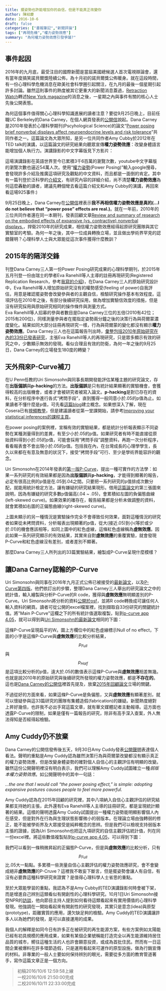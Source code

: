 ```yaml
---
title: 擺姿勢也許能增加你的自信，但是不能真正改變你
author: 陳紹慶
date: 2016-10-6
draft: false
categories: ["書報筆記","新聞評論"]
tags: ["再現危機","權力姿勢效應"]
summary: "為何權力姿勢效應引發爭議?"
---
```


## 事件起因
  
2016年的九月底，最受注目的國際新聞是當屆美國總候選人首次電視辯論會，還有當年度搞笑諾貝爾獎陸續公佈，為十月初的諾貝爾獎公佈暖身。就在這段時間，有一份心理科學危機消息在歐美社會科學圈引起關注，在九月的最後一個星期引起許多討論。雖然這則事件的熱度被其它更重大的新聞消息蓋過，[Retraction Watch][1]轉述[New York magazine][2]的消息之後，一星期之內與事件有關的核心人士先後公開表態。  
  
為何這個事件值得關心心理科學知識進展的讀者注意？要從9月25日晚上，目前任職UC Berkeley的Dana Carney，在個人網頁發表的[公開信][4]說起。Dana Carney是2010年發表於心理科學期刊(Pscyhological Science)的論文“[Power posing brief nonverbal displays affect neuroendocrine levels and risk tolerance][3]”共同作者之一。這篇論文為大眾所知，是另一位共同作者Amy Cubby於2012年在TED talk的演講，以這篇論文的研究結果向聽眾宣傳**權力姿勢效應**：改變身體語言能增加個人執行力。演講錄影的中文字幕版見下方影片：  


這場演講錄影在英語世界至今已累積3千6百萬的瀏覽次數，youtube中文字幕版的瀏覽次數也逼近54萬人次。使用“[權力姿勢](http://lmgtfy.com/?q=%E6%AC%8A%E5%8A%9B%E5%A7%BF%E5%8B%A2#)(Power Posing)”輸入google搜尋，會發現許多介紹及推廣這項研究及觀點的中文資料，而且都是一面倒的肯定。其中有一篇刊登於泛科學的[介紹文][5]，有研究內容的詳細介紹，尚不清楚**權力姿勢效應**為何這麼轟動的讀者，建議先轉個彎去看這篇介紹文和Amy Cubby的演講，再回來看這場925事件:)  
  
9月25日晚上，Dana Carney在[公開信][4]裡表示**我不再相信權力姿勢效應是真的(...I do not believe that “power pose” effects are real.)**。就在一年前，2010年的三位共同作者還在同一本期刊，發表回顧文章[Review and summary of research on the embodied effects of expansive (vs. contractive) nonverbal displays.][6]，捍衛2010年的研究成果，相信權力姿勢效應經得起原研究團隊與其它實驗室的考驗。為何一年之後，其中一位成員轉換立場，並且做出學術界罕見的認錯聲明？心理科學人士與大眾能從這次事件獲得什麼教訓？  
  
## 2015年的隔洋交鋒
  
刊登Dana Carney三人第一份Power Posing研究成果的心理科學期刊，於2015年五月刊登一份由瑞士的學者Eva Ranehill等人主導的註冊再現研究(Registered Replication Research，參考[我寫的介紹][7])，在Dana Carney三人的原始研究設計中，Eva Ranehill等人增加原始研究沒有的權勢感受(feeling of power)自我評估，用意是確認擺姿勢會改變參與者的主觀自信，檢驗研究操作基本有效程度。這項評估在2010年之後，有部分後續研究採用，做為增加實驗信效度的措施，但是沒有研究採用與原始研究相同的操作條件與測量方式。  
Eva Ranehill等人招募的參與者數目是Dana Carney三位的五倍(2010有42位；2015有200位)，同樣測量參與者在擺指定姿勢兩分鐘之後的決策行為與荷爾蒙濃度變化。結果如同大部分註冊再現研究一樣，行為與荷爾蒙的變化都沒有顯示**權力姿勢效應**。Dana Carney三人也在這篇報告刊出時，[彙整包括2010年原始研究在內的33份已發表研究][6]，主張Eva Ranehill等人的再現研究，只是眾多顯示有效的研究之中，少數顯示無效的發現。看似合理且有效的防衛，為何一年之後的9月25日，Dana Carney的立場發生180度的轉變？
  
## 天外飛來P-Curve補刀
  
在U Penn任教的Uri Simonsohn與同事長期開發能評估某種主題的研究論文，存在**出版偏誤**與**p-hacking**的方法。**出版偏誤**是只有統計結果顯著的實驗機會，會獲得較高的出版機會，或者才會被研究者被寫入論文。**p-hacking**是對已存在的資料，在分析程序中進行各式“拷問手段”，直到獲得一般同意小於.05的p值為止。如果讀者不懂什麼是p值，可先看[這篇blog][8]建立概念。如果想深入了解，現在Cosera已有[視頻教學][16]，但是建議讀者從第一堂課開始，請參考[Improving your statistical inferences的課程主頁][17]。  
  
在power posing的案例裡，宣稱有效的實驗結果，都是統計分析報表顯示不同姿勢在某種測量得到的差異，有至少小於.05的p值。如果研究者有時不能直接從原始資料得到小於.05的p值，可能會採用“拷問手段”調整資料，再跑一次分析程序，看看報表會不會出現小於.05的p值。包括我在內，在台灣成長的心理學學生，長久以來都在有意及無意的狀況下，接受“拷問手段”可行、至少是學術界能容許的觀念。  
  
Uri Simonsohn在2014年發表的[第一版P-Curve][9]，提出一種可實作的方法學：如果一系列研究的有效結果都是因為**出版偏誤**與**p-hacking**，才能得到顯著的報告，必定有很高比例的p值是在.05到.04之間。只要把一系列研究的p值排成次數分配，就能用統計檢定方法，讓有嫌疑的研究結果現形。借用[這篇論文][9]的第三張圖來說明，因為有嫌疑的研究多數p值偏高(.04 ~ .05)，會累積如左圖的負偏態曲線(left-skewed curve)。如果效果的確存在，報告結果都是分析未做調整的資料，就會累積如右圖的正偏態曲線(right-skewed curve)。


上圖未顯示的另一種情況是實驗操作完全不會導致任何效果，面對這種情況的研究者如果從未拷問資料，分析報表出現顯著的p值，從大(接近.05)到小(等於或少於.01)的機會應該相等，如同上圖中的紅色虛線，這條紅色虛線稱為**虛無效應**。因此如果一系列研究顯示的有效結果，其實來自對**虛無效應**的重覆實驗，就會發現P-Curve和紅色虛線沒有差別，或者差別不顯著。  

那麼Dana Carney三人所列出的33篇實驗結果，繪製成P-Curve呈現什麼模樣？

## 讓Dana Carney認輸的P-Curve
Uri Simonsohn與同事在2016年九月正式公佈已被接受的[最新論文][10]，以及[P-Curve第四版][11]。他們依訂出的步驟，整理Dana Carney三人舉出的研究論文之中的統計值，輸入繪製與分析P-Curve的R code，獲得與**虛無效應**無明顯差別的P-Curve。Uri Simonsohn將分析的資料[公開於osf][12]，並將R code轉換成可讓任何人輸入資料的網頁。讀者可從公開的excel檔案裡，找到擷取自33份研究的關鍵統計值。將"Main P-Curve"這欄之下的所有統計值選取複製，貼到[p-curve app 4.05][13]，就可以得到與[Uri Simonsohn的最新論文][10]相同的下圖：

這條P-Curve呈現扁平的W。圖上方欄位中的紅色虛線標示Null of no effect，下面的小字是這條P-Curve與**虛無效應**的比較分析結果，$$p_{Full}$$與$$p_{Half}$$是這項比較分析的p值，遠大於.05的數值表示這條P-Curve與**虛無效應**相差無幾。也就是說2010年的原始研究與後續研究所發現的權力姿勢效應，都是**不存在的**。這也是[Dana Carney的公開信][4]裡首先提及，放棄[2015年回顧論文][6]立場的關鍵。  

不過從好的方面來看，如果這條P-Curve是負偏態，又與**虛無效應**有顯著差別，就可以懷疑參與這33篇研究的團隊有集體造假(fabrication)的嫌疑。新聞熱度絕對上昇好幾倍，也許我不必出手寫這篇文章，就有華文媒體記者主動報導。這方面也透露P-Curve的限制，如果是僅有一篇報告的研究，除非有高手深入查案，外人無法得知是否經得起檢驗。

## Amy Cuddy仍不放棄
Dana Carney的公開信發佈後五天，9月30日Amy Cuddy發表[公開聲明][14]表達個人看法。聲明的重點是Amy Cuddy認為雖然決策行為與荷爾蒙改變都沒有顯示真正的權力姿勢效應，但是改變身體姿勢的確對個人自信心的主觀評估有明顯的改變。雖然這份公開聲明裡沒有明白表示，我們可以理解Amy Cuddy試圖確立一種*弱版本權力姿勢效應*。如公開聲明中的其中一句話：

*...the one that I would call “the power posing effect,” is simple: adopting expansive postures causes people to feel more powerful.*

Amy Cuddy認為在2015年回顧的研究裡，其中八項納入自信心主觀評估的研究結果都支持她的主張，此外還有Eva Ranehill等人主導的註冊研究，都是呈現統計顯著的結果。這樣的聲明透露Amy Cuddy試圖提出一種權力姿勢能明顯影響個人內在感受，但是對外在行為與生理狀態影響微小的弱版本。在理論立場由強轉弱的修正，能不能被學術界及大眾接受是純粹概念的思辨。但是我們可以檢視支持弱版本主張的證據，因為Uri Simonsohn也把這九項研究的自信主觀評估統計值，列在同一份excel裡。將這些數值複製貼到[p-curve app 4.05][13]，可以得到下圖：  


我們可以看到一條稍微昇起的正偏態P-Curve，但是與**虛無效應**的比較分析，只有$$p_{Full}$$比.05大一點點。多累積一些測量自信心主觀評估的權力姿勢效應研究，會不會變成絕非**虛無效應**的P-Cruve？這裡我不敢妄下斷言，但是擺姿勢會讓人有自信，有沒有必要靠這種科學研究來證實？是值得心理科學人士省思的重點。  
  
至於大眾能學習的重點，我認為不是Amy Cubby的TED演講錄影何時會被下架，而是增進自己辨別這類看似有開創性的心理科學研究。10月1日Uri Simonsohn接受NPR的[訪談][15]，他向節目主持人提到如何看待這類看起來有實用價值的心理科學發現。他強調在一開始看起來有開創性的研究發現，其實只是意念(idea)與原型(prototype)，距離實質的應用，還欠缺足夠的檢驗。Amy Cuddy的TED演講讓許多人以為她們的發現，是可以直接運用的成果。  
  
我個人的解釋是如同今日有許多正在被研究的再生能源方案，有些方案例如太陽能已經有初具規模的應用成果，如果有某個企業號稱能打造完全以再生能源維持居住品質的城市，嚮往這種生活的人也許會願意投資，或成為首批住民。然而有一日這間企業被爆料在許多環節造假，只是運用看起來可運作的原型設施，做為行銷宣傳的材料。非專業的一般人士要如何保持辨別的眼光，需要從多方面的教育管道著手，寫作這篇文章正是一個方向。  


> 初稿2016/10/6 12:59:58上線  
> 一校2016/10/6 21:50:00完成  
> 二校2016/10/11 22:33:00完成

[1]:http://retractionwatch.com/2016/09/26/yes-power-pose-study-is-flawed-but-shouldnt-be-retracted-says-one-author/

[2]:http://nymag.com/scienceofus/2016/09/power-poses-co-author-i-dont-think-power-poses-are-real.html

[3]:https://www.ncbi.nlm.nih.gov/pubmed/20855902

[4]:http://faculty.haas.berkeley.edu/dana_carney/pdf_My%20position%20on%20power%20poses.pdf

[5]:http://pansci.asia/archives/98176

[6]:http://pss.sagepub.com/content/26/5/657.extract

[7]:http://scchen.com/Text/text_2016004/

[8]:http://mropengate.blogspot.nl/2015/03/hypothesis-testing-p-value.html

[9]:http://papers.ssrn.com/sol3/papers.cfm?abstract_id=2256237

[10]:http://papers.ssrn.com/abstract=2843862

[11]:http://www.p-curve.com/

[12]:https://osf.io/ujpyn

[13]:http://www.p-curve.com/app4/

[14]:http://nymag.com/scienceofus/2016/09/read-amy-cuddys-response-to-power-posing-critiques.html

[15]:http://www.npr.org/2016/10/01/496093672/power-poses-co-author-i-do-not-believe-the-effects-are-real

[16]:https://www.coursera.org/learn/statistical-inferences/lecture/lK9BG/p-curve-analysis

[17]:https://www.coursera.org/learn/statistical-inferences
